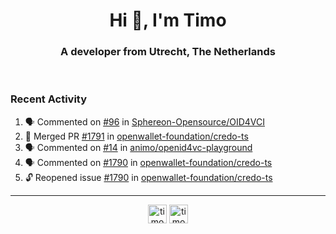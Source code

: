 <h1 align="center">Hi 👋, I'm Timo</h1>
<h3 align="center">A developer from Utrecht, The Netherlands</h3>
<br/>
<!-- https://github.com/rahuldkjain/github-profile-readme-generator --!>

<!--  <p align="left"><img src="https://github-readme-stats.vercel.app/api?username=timoglastra&show_icons=true&count_private=true&" alt="timoglastra" /></p> --!>

<!--
Github language stats
<p align="left"><img src="https://github-readme-stats.vercel.app/api/top-langs/?username=timoglastra&layout=compact" alt="timoglastra" /><p>
-->

<!-- Codestats language stats -->
<!-- <p align="left"><img src="https://codestats-readme.vercel.app/api/top-langs/?username=timoglastra&layout=compact&language_count=12" alt="timoglastra" /><p>    --!>
  
<h3>Recent Activity</h3>

<!--START_SECTION:activity-->
1. 🗣 Commented on [#96](https://github.com/Sphereon-Opensource/OID4VCI/pull/96#issuecomment-1992668431) in [Sphereon-Opensource/OID4VCI](https://github.com/Sphereon-Opensource/OID4VCI)
2. 🎉 Merged PR [#1791](https://github.com/openwallet-foundation/credo-ts/pull/1791) in [openwallet-foundation/credo-ts](https://github.com/openwallet-foundation/credo-ts)
3. 🗣 Commented on [#14](https://github.com/animo/openid4vc-playground/issues/14#issuecomment-1991469538) in [animo/openid4vc-playground](https://github.com/animo/openid4vc-playground)
4. 🗣 Commented on [#1790](https://github.com/openwallet-foundation/credo-ts/issues/1790#issuecomment-1991461084) in [openwallet-foundation/credo-ts](https://github.com/openwallet-foundation/credo-ts)
5. 🔓 Reopened issue [#1790](https://github.com/openwallet-foundation/credo-ts/issues/1790) in [openwallet-foundation/credo-ts](https://github.com/openwallet-foundation/credo-ts)
<!--END_SECTION:activity-->

---

<p align="center">
<a href="https://twitter.com/timoglastra" target="blank"><img align="center" src="https://cdn.jsdelivr.net/npm/simple-icons@3.0.1/icons/twitter.svg" alt="timoglastra" height="30" width="30" /></a>
<a href="https://linkedin.com/in/timoglastra" target="blank"><img align="center" src="https://cdn.jsdelivr.net/npm/simple-icons@3.0.1/icons/linkedin.svg" alt="timoglastra" height="30" width="30" /></a>
</p>



